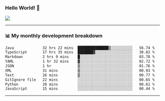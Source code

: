 ### Hello World! 👋

<a>
  <img align="center" src="https://github-readme-stats.vercel.app/api?username=megatunger&count_private=true&include_all_commits=true&bg_color=30,56CCF2,2F80ED&title_color=fff&text_color=fff" />
</a>

------
### 📊 My monthly development breakdown

<!--START_SECTION:waka-->

```txt
Java             32 hrs 22 mins  ██████████████▒░░░░░░░░░░   56.74 %
TypeScript       17 hrs 35 mins  ███████▓░░░░░░░░░░░░░░░░░   30.82 %
Markdown         2 hrs 9 mins    █░░░░░░░░░░░░░░░░░░░░░░░░   03.78 %
YAML             1 hr 32 mins    ▓░░░░░░░░░░░░░░░░░░░░░░░░   02.72 %
JSON             1 hr            ▒░░░░░░░░░░░░░░░░░░░░░░░░   01.76 %
XML              31 mins         ▒░░░░░░░░░░░░░░░░░░░░░░░░   00.93 %
Text             26 mins         ▒░░░░░░░░░░░░░░░░░░░░░░░░   00.77 %
GitIgnore file   22 mins         ░░░░░░░░░░░░░░░░░░░░░░░░░   00.65 %
Python           20 mins         ░░░░░░░░░░░░░░░░░░░░░░░░░   00.61 %
JavaScript       15 mins         ░░░░░░░░░░░░░░░░░░░░░░░░░   00.44 %
```

<!--END_SECTION:waka-->

------

